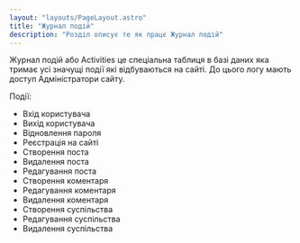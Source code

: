 ```yaml
---
layout: "layouts/PageLayout.astro"
title: "Журнал подій"
description: "Розділ описує те як працє Журнал подій"
---
```


Журнал подій або Activities це спеціальна таблиця в базі даних яка тримає усі значущі події які відбуваються на сайті. До цього логу мають доступ Адміністратори сайту.

Події:

- Вхід користувача
- Вихід користувача
- Відновлення пароля
- Реєстрація на сайті
- Створення поста
- Видалення поста
- Редагування поста
- Створення коментаря
- Редагування коментаря
- Видалення коментаря
- Створення суспільства
- Редагування суспільства
- Видалення суспільства
